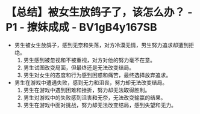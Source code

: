 # 【总结】被女生放鸽子了，该怎么办？ - P1 - 撩妹成成 - BV1gB4y167SB

-   男生被女生放鸽子，感到无奈和失落，对方冷漠无情，男生努力追求却遭到拒绝。
    1.  男生感到被忽视和不被重视，对方对他的努力毫不在意。
    2.  男生试图改变局面，但最终还是无法改变结局。
    3.  男生对女生的态度和行为感到困惑和痛苦，最终选择放弃追求。
-   男生在游戏中遭遇失败，感到无力和沮丧，努力却无法改变结局。
    1.  男生在游戏中遇到困难和挫折，努力却无法取得胜利。
    2.  男生对游戏中的失败感到沮丧和无奈，无法改变输赢的结果。
    3.  男生在游戏中面对挑战，努力却无法改变结局，感到失望和无力。